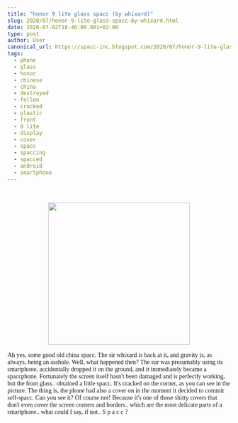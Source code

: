 ```yaml
---
title: "honor 9 lite glass spacc (by whixard)"
slug: 2020/07/honor-9-lite-glass-spacc-by-whixard.html
date: 2020-07-02T18:46:00.001+02:00
type: post
author: User
canonical_url: https://spacc-inc.blogspot.com/2020/07/honor-9-lite-glass-spacc-by-whixard.html
tags: 
  - phone
  - glass
  - honor
  - chinese
  - china
  - destroyed
  - fallen
  - cracked
  - plastic
  - front
  - 9 lite
  - display
  - cover
  - spacc
  - spaccing
  - spacced
  - android
  - smartphone
---
```


<span style="font-family: verdana;"><br /></span><div class="separator" style="clear: both; text-align: center;"><span style="font-family: verdana;"><a href="https://blogger.googleusercontent.com/img/b/R29vZ2xl/AVvXsEi9Yhb4HYYif4GiO56svYU6laf1drjyFxf-jhqR9M4DVpkLa6dO1PH-aFhu75EsObqgIim1j1jaEkWXF-gmvCTwRO4dJH9lhvyJ2wOQmb2vFG2HQcJElHP1lFcUSRsWUD-m3Mq4xNeFEJoJ/s1280/IMG_20200702_172847_688.jpg" imageanchor="1" style="margin-left: 1em; margin-right: 1em;"><img border="0" data-original-height="1280" data-original-width="960" height="320" src="https://blogger.googleusercontent.com/img/b/R29vZ2xl/AVvXsEi9Yhb4HYYif4GiO56svYU6laf1drjyFxf-jhqR9M4DVpkLa6dO1PH-aFhu75EsObqgIim1j1jaEkWXF-gmvCTwRO4dJH9lhvyJ2wOQmb2vFG2HQcJElHP1lFcUSRsWUD-m3Mq4xNeFEJoJ/s320/IMG_20200702_172847_688.jpg" /></a></span></div><div class="separator" style="clear: both; text-align: center;"><span style="font-family: verdana;"><br /></span></div><div class="separator" style="clear: both; text-align: left;"><span style="font-family: verdana;">Ah yes, some good old china spacc. The sir whixard is back at it, and gravity is, as always, being an asshole. Well, what happened then? The sur was presumably using its smartphone, accidentally dropped it on the ground, and it immediately became a spaccphone. Fortunately the screen itself hasn't been damaged and is perfectly working, but the front glass.. obtained a little spacc. It's cracked on the corner, as you can see in the picture. The thing is, the phone had also a cover on in the moment it decided to commit self-spacc. Can you see it? Of course not! Because it's one of those shitty covers that don't even cover the screen corners and borders.. which are the most delicate parts of a smartphone.. what could I say, if not.. S p a c c ?<br /></span></div>

